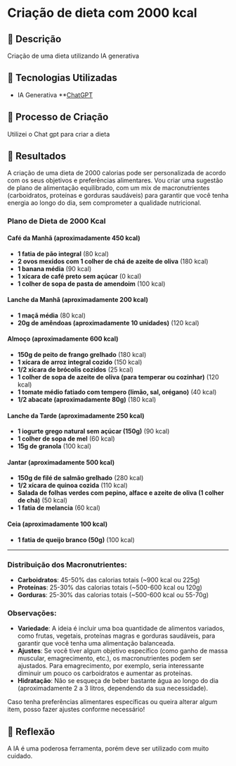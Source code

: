 # Criação de dieta com 2000 kcal

## 📒 Descrição
Criação de uma dieta utilizando IA generativa

## 🤖 Tecnologias Utilizadas
- IA Generativa **[ChatGPT](https://chat.openai.com)


## 🧐 Processo de Criação
Utilizei o Chat gpt para criar a dieta

## 🚀 Resultados
A criação de uma dieta de 2000 calorias pode ser personalizada de acordo com os seus objetivos e preferências alimentares. Vou criar uma sugestão de plano de alimentação equilibrado, com um mix de macronutrientes (carboidratos, proteínas e gorduras saudáveis) para garantir que você tenha energia ao longo do dia, sem comprometer a qualidade nutricional.

### **Plano de Dieta de 2000 Kcal**

#### **Café da Manhã (aproximadamente 450 kcal)**  
- **1 fatia de pão integral** (80 kcal)  
- **2 ovos mexidos com 1 colher de chá de azeite de oliva** (180 kcal)  
- **1 banana média** (90 kcal)  
- **1 xícara de café preto sem açúcar** (0 kcal)  
- **1 colher de sopa de pasta de amendoim** (100 kcal)

#### **Lanche da Manhã (aproximadamente 200 kcal)**
- **1 maçã média** (80 kcal)  
- **20g de amêndoas (aproximadamente 10 unidades)** (120 kcal)

#### **Almoço (aproximadamente 600 kcal)**
- **150g de peito de frango grelhado** (180 kcal)  
- **1 xícara de arroz integral cozido** (150 kcal)  
- **1/2 xícara de brócolis cozidos** (25 kcal)  
- **1 colher de sopa de azeite de oliva (para temperar ou cozinhar)** (120 kcal)  
- **1 tomate médio fatiado com tempero (limão, sal, orégano)** (40 kcal)  
- **1/2 abacate (aproximadamente 80g)** (180 kcal)

#### **Lanche da Tarde (aproximadamente 250 kcal)**
- **1 iogurte grego natural sem açúcar (150g)** (90 kcal)  
- **1 colher de sopa de mel** (60 kcal)  
- **15g de granola** (100 kcal)

#### **Jantar (aproximadamente 500 kcal)**
- **150g de filé de salmão grelhado** (280 kcal)  
- **1/2 xícara de quinoa cozida** (110 kcal)  
- **Salada de folhas verdes com pepino, alface e azeite de oliva (1 colher de chá)** (50 kcal)  
- **1 fatia de melancia** (60 kcal)

#### **Ceia (aproximadamente 100 kcal)**
- **1 fatia de queijo branco (50g)** (100 kcal)

---

### **Distribuição dos Macronutrientes:**
- **Carboidratos**: 45-50% das calorias totais (~900 kcal ou 225g)
- **Proteínas**: 25-30% das calorias totais (~500-600 kcal ou 120g)
- **Gorduras**: 25-30% das calorias totais (~500-600 kcal ou 55-70g)

### **Observações:**
- **Variedade**: A ideia é incluir uma boa quantidade de alimentos variados, como frutas, vegetais, proteínas magras e gorduras saudáveis, para garantir que você tenha uma alimentação balanceada.
- **Ajustes**: Se você tiver algum objetivo específico (como ganho de massa muscular, emagrecimento, etc.), os macronutrientes podem ser ajustados. Para emagrecimento, por exemplo, seria interessante diminuir um pouco os carboidratos e aumentar as proteínas.
- **Hidratação**: Não se esqueça de beber bastante água ao longo do dia (aproximadamente 2 a 3 litros, dependendo da sua necessidade).

Caso tenha preferências alimentares específicas ou queira alterar algum item, posso fazer ajustes conforme necessário!

## 💭 Reflexão 
A IA é uma poderosa ferramenta, porém deve ser utilizado com muito cuidado.
